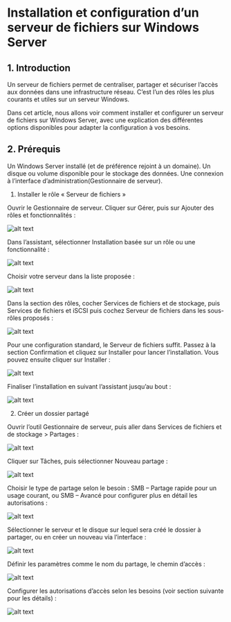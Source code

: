 # Installation et configuration d’un serveur de fichiers sur Windows Server

## 1. Introduction

Un serveur de fichiers permet de centraliser, partager et sécuriser l’accès aux données dans une infrastructure réseau. C’est l’un des rôles les plus courants et utiles sur un serveur Windows. 

Dans cet article, nous allons voir comment installer et configurer un serveur de fichiers sur Windows Server, avec une explication des différentes options disponibles pour adapter la configuration à vos besoins.

## 2. Prérequis

Un Windows Server installé (et de préférence rejoint à un domaine). Un disque ou volume disponible pour le stockage des données. Une connexion à l’interface d’administration(Gestionnaire de serveur).


1. Installer le rôle « Serveur de fichiers »

Ouvrir le Gestionnaire de serveur.
Cliquer sur Gérer, puis sur Ajouter des rôles et fonctionnalités :

![alt text](srvdefichier/image.png)

Dans l’assistant, sélectionner Installation basée sur un rôle ou une fonctionnalité :

![alt text](srvdefichier/image-1.png)

Choisir votre serveur dans la liste proposée :

![alt text](srvdefichier/image-2.png)

Dans la section des rôles, cocher Services de fichiers et de stockage, puis Services de fichiers et iSCSI puis cochez Serveur de fichiers dans les sous-rôles proposés :

![alt text](srvdefichier/image-3.png)

Pour une configuration standard, le Serveur de fichiers suffit.
Passez à la section Confirmation et cliquez sur Installer pour lancer l’installation.
Vous pouvez ensuite cliquer sur Installer :

![alt text](srvdefichier/image-4.png)

Finaliser l’installation en suivant l’assistant jusqu’au bout :

![alt text](srvdefichier/image-5.png)

2. Créer un dossier partagé

Ouvrir l’outil Gestionnaire de serveur, puis aller dans Services de fichiers et de stockage > Partages :

![alt text](srvdefichier/image-6.png)

Cliquer sur Tâches, puis sélectionner Nouveau partage :

![alt text](srvdefichier/image-7.png)

Choisir le type de partage selon le besoin : SMB – Partage rapide pour un usage courant, ou SMB – Avancé pour configurer plus en détail les autorisations :

![alt text](srvdefichier/image-8.png)

Sélectionner le serveur et le disque sur lequel sera créé le dossier à partager, ou en créer un nouveau via l’interface :

![alt text](srvdefichier/image-9.png)

Définir les paramètres comme le nom du partage, le chemin d’accès :

![alt text](srvdefichier/image-10.png)

Configurer les autorisations d’accès selon les besoins (voir section suivante pour les détails) :

![alt text](srvdefichier/image-11.png)